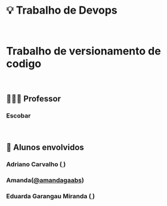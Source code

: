 
# 💡 Trabalho de Devops

<br />

# Trabalho de versionamento de codigo 

<br />

## 👨🏻‍🏫 Professor
### Escobar

<br />

## 🚀 Alunos envolvidos
### Adriano Carvalho ([  ](  ))
### Amanda([@amandagaabs](https://github.com/amandagaabs))
### Eduarda Garangau Miranda  ([  ](  ))



